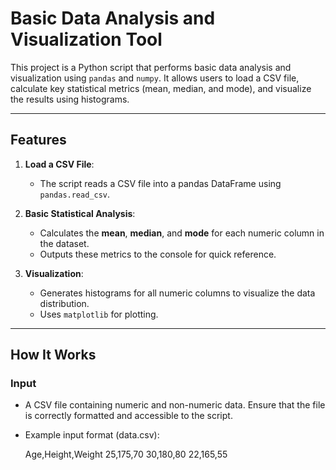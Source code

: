 # Basic Data Analysis and Visualization Tool

This project is a Python script that performs basic data analysis and visualization using `pandas` and `numpy`. It allows users to load a CSV file, calculate key statistical metrics (mean, median, and mode), and visualize the results using histograms.

---

## Features
1. **Load a CSV File**:
   - The script reads a CSV file into a pandas DataFrame using `pandas.read_csv`.

2. **Basic Statistical Analysis**:
   - Calculates the **mean**, **median**, and **mode** for each numeric column in the dataset.
   - Outputs these metrics to the console for quick reference.

3. **Visualization**:
   - Generates histograms for all numeric columns to visualize the data distribution.
   - Uses `matplotlib` for plotting.

---

## How It Works
### Input
- A CSV file containing numeric and non-numeric data. Ensure that the file is correctly formatted and accessible to the script.
- Example input format (data.csv):
  
  Age,Height,Weight
  25,175,70
  30,180,80
  22,165,55
